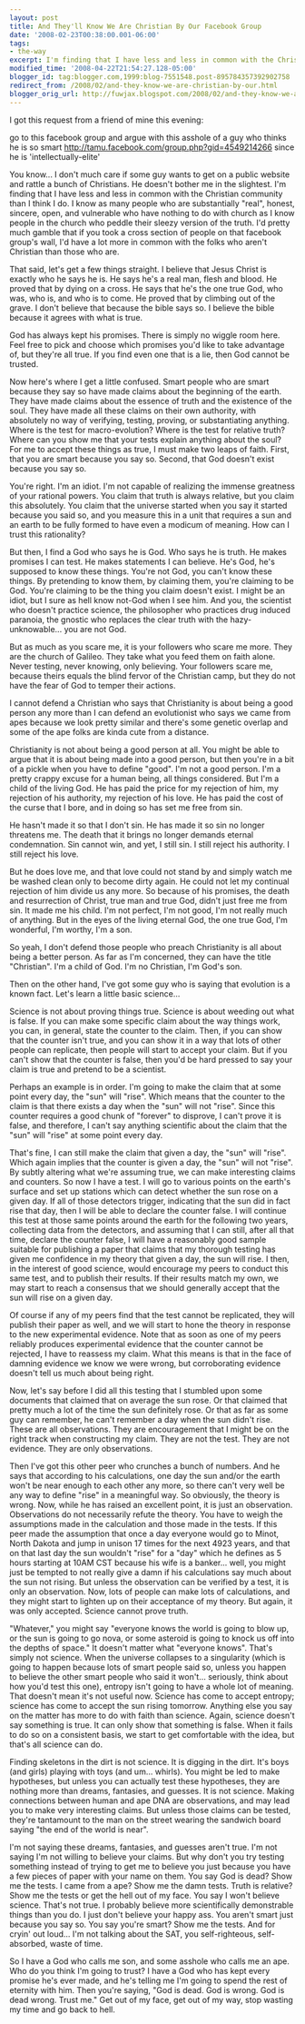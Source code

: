 ```yaml
---
layout: post
title: And They'll Know We Are Christian By Our Facebook Group
date: '2008-02-23T00:38:00.001-06:00'
tags:
- the-way
excerpt: I'm finding that I have less and less in common with the Christian community than I think I do.
modified_time: '2008-04-22T21:54:27.128-05:00'
blogger_id: tag:blogger.com,1999:blog-7551548.post-895784357392902758
redirect_from: /2008/02/and-they-know-we-are-christian-by-our.html
blogger_orig_url: http://fuwjax.blogspot.com/2008/02/and-they-know-we-are-christian-by-our.html
---
```


I got this request from a friend of mine this evening:

go to this facebook group
and argue with this asshole of a guy who thinks he is so smart
http://tamu.facebook.com/group.php?gid=4549214266
since he is 'intellectually-elite'

You know... I don't much care if some guy wants to get on a public website and rattle a bunch of Christians. He doesn't bother me in the slightest. I'm finding that I have less and less in common with the Christian community than I think I do. I know as many people who are substantially "real", honest, sincere, open, and vulnerable who have nothing to do with church as I know people in the church who peddle their sleezy version of the truth. I'd pretty much gamble that if you took a cross section of people on that facebook group's wall, I'd have a lot more in common with the folks who aren't Christian than those who are.

That said, let's get a few things straight. I believe that Jesus Christ is exactly who he says he is. He says he's a real man, flesh and blood. He proved that by dying on a cross. He says that he's the one true God, who was, who is, and who is to come. He proved that by climbing out of the grave. I don't believe that because the bible says so. I believe the bible because it agrees with what is true.

God has always kept his promises. There is simply no wiggle room here. Feel free to pick and choose which promises you'd like to take advantage of, but they're all true. If you find even one that is a lie, then God cannot be trusted.

Now here's where I get a little confused. Smart people who are smart because they say so have made claims about the beginning of the earth. They have made claims about the essence of truth and the existence of the soul. They have made all these claims on their own authority, with absolutely no way of verifying, testing, proving, or substantiating anything. Where is the test for macro-evolution? Where is the test for relative truth? Where can you show me that your tests explain anything about the soul? For me to accept these things as true, I must make two leaps of faith. First, that you are smart because you say so. Second, that God doesn't exist because you say so.

You're right. I'm an idiot. I'm not capable of realizing the immense greatness of your rational powers. You claim that truth is always relative, but you claim this absolutely. You claim that the universe started when you say it started because you said so, and you measure this in a unit that requires a sun and an earth to be fully formed to have even a modicum of meaning. How can I trust this rationality?

But then, I find a God who says he is God. Who says he is truth. He makes promises I can test. He makes statements I can believe. He's God, he's supposed to know these things. You're not God, you can't know these things. By pretending to know them, by claiming them, you're claiming to be God. You're claiming to be the thing you claim doesn't exist. I might be an idiot, but I sure as hell know not-God when I see him. And you, the scientist who doesn't practice science, the philosopher who practices drug induced paranoia, the gnostic who replaces the clear truth with the hazy-unknowable... you are not God.

But as much as you scare me, it is your followers who scare me more. They are the church of Galileo. They take what you feed them on faith alone. Never testing, never knowing, only believing. Your followers scare me, because theirs equals the blind fervor of the Christian camp, but they do not have the fear of God to temper their actions.

I cannot defend a Christian who says that Christianity is about being a good person any more than I can defend an evolutionist who says we came from apes because we look pretty similar and there's some genetic overlap and some of the ape folks are kinda cute from a distance. 

Christianity is not about being a good person at all. You might be able to argue that it is about being made into a good person, but then you're in a bit of a pickle when you have to define "good". I'm not a good person. I'm a pretty crappy excuse for a human being, all things considered. But I'm a child of the living God. He has paid the price for my rejection of him, my rejection of his authority, my rejection of his love. He has paid the cost of the curse that I bore, and in doing so has set me free from sin.

He hasn't made it so that I don't sin. He has made it so sin no longer threatens me. The death that it brings no longer demands eternal condemnation. Sin cannot win, and yet, I still sin. I still reject his authority. I still reject his love.

But he does love me, and that love could not stand by and simply watch me be washed clean only to become dirty again. He could not let my continual rejection of him divide us any more. So because of his promises, the death and resurrection of Christ, true man and true God, didn't just free me from sin. It made me his child. I'm not perfect, I'm not good, I'm not really much of anything. But in the eyes of the living eternal God, the one true God, I'm wonderful, I'm worthy, I'm a son.

So yeah, I don't defend those people who preach Christianity is all about being a better person. As far as I'm concerned, they can have the title "Christian". I'm a child of God. I'm no Christian, I'm God's son.

Then on the other hand, I've got some guy who is saying that evolution is a known fact. Let's learn a little basic science...

Science is not about proving things true. Science is about weeding out what is false. If you can make some specific claim about the way things work, you can, in general, state the counter to the claim. Then, if you can show that the counter isn't true, and you can show it in a way that lots of other people can replicate, then people will start to accept your claim. But if you can't show that the counter is false, then you'd be hard pressed to say your claim is true and pretend to be a scientist.

Perhaps an example is in order. I'm going to make the claim that at some point every day, the "sun" will "rise". Which means that the counter to the claim is that there exists a day when the "sun" will not "rise". Since this counter requires a good chunk of "forever" to disprove, I can't prove it is false, and therefore, I can't say anything scientific about the claim that the "sun" will "rise" at some point every day.

That's fine, I can still make the claim that given a day, the "sun" will "rise". Which again implies that the counter is given a day, the "sun" will not "rise". By subtly altering what we're assuming true, we can make interesting claims and counters. So now I have a test. I will go to various points on the earth's surface and set up stations which can detect whether the sun rose on a given day. If all of those detectors trigger, indicating that the sun did in fact rise that day, then I will be able to declare the counter false. I will continue this test at those same points around the earth for the following two years, collecting data from the detectors, and assuming that I can still, after all that time, declare the counter false, I will have a reasonably good sample suitable for publishing a paper that claims that my thorough testing has given me confidence in my theory that given a day, the sun will rise. I then, in the interest of good science, would encourage my peers to conduct this same test, and to publish their results. If their results match my own, we may start to reach a consensus that we should generally accept that the sun will rise on a given day.

Of course if any of my peers find that the test cannot be replicated, they will publish their paper as well, and we will start to hone the theory in response to the new experimental evidence. Note that as soon as one of my peers reliably produces experimental evidence that the counter cannot be rejected, I have to reassess my claim. What this means is that in the face of damning evidence we know we were wrong, but corroborating evidence doesn't tell us much about being right.

Now, let's say before I did all this testing that I stumbled upon some documents that claimed that on average the sun rose. Or that claimed that pretty much a lot of the time the sun definitely rose. Or that as far as some guy can remember, he can't remember a day when the sun didn't rise. These are all observations. They are encouragement that I might be on the right track when constructing my claim. They are not the test. They are not evidence. They are only observations.

Then I've got this other peer who crunches a bunch of numbers. And he says that according to his calculations, one day the sun and/or the earth won't be near enough to each other any more, so there can't very well be any way to define "rise" in a meaningful way. So obviously, the theory is wrong. Now, while he has raised an excellent point, it is just an observation. Observations do not necessarily refute the theory. You have to weigh the assumptions made in the calculation and those made in the tests. If this peer made the assumption that once a day everyone would go to Minot, North Dakota and jump in unison 17 times for the next 4923 years, and that on that last day the sun wouldn't "rise" for a "day" which he defines as 5 hours starting at 10AM CST because his wife is a banker... well, you might just be tempted to not really give a damn if his calculations say much about the sun not rising. But unless the observation can be verified by a test, it is only an observation. Now, lots of people can make lots of calculations, and they might start to lighten up on their acceptance of my theory. But again, it was only accepted. Science cannot prove truth.

"Whatever," you might say "everyone knows the world is going to blow up, or the sun is going to go nova, or some asteroid is going to knock us off into the depths of space." It doesn't matter what "everyone knows". That's simply not science. When the universe collapses to a singularity (which is going to happen because lots of smart people said so, unless you happen to believe the other smart people who said it won't... seriously, think about how you'd test this one), entropy isn't going to have a whole lot of meaning. That doesn't mean it's not useful now. Science has come to accept entropy; science has come to accept the sun rising tomorrow. Anything else you say on the matter has more to do with faith than science. Again, science doesn't say something is true. It can only show that something is false. When it fails to do so on a consistent basis, we start to get comfortable with the idea, but that's all science can do.

Finding skeletons in the dirt is not science. It is digging in the dirt. It's boys (and girls) playing with toys (and um... whirls). You might be led to make hypotheses, but unless you can actually test these hypotheses, they are nothing more than dreams, fantasies, and guesses. It is not science. Making connections between human and ape DNA are observations, and may lead you to make very interesting claims. But unless those claims can be tested, they're tantamount to the man on the street wearing the sandwich board saying "the end of the world is near".

I'm not saying these dreams, fantasies, and guesses aren't true. I'm not saying I'm not willing to believe your claims. But why don't you try testing something instead of trying to get me to believe you just because you have a few pieces of paper with your name on them. You say God is dead? Show me the tests. I came from a ape? Show me the damn tests. Truth is relative? Show me the tests or get the hell out of my face. You say I won't believe science. That's not true. I probably believe more scientifically demonstrable things than you do. I just don't believe your happy ass. You aren't smart just because you say so. You say you're smart? Show me the tests. And for cryin' out loud... I'm not talking about the SAT, you self-righteous, self-absorbed, waste of time. 

So I have a God who calls me son, and some asshole who calls me an ape. Who do you think I'm going to trust? I have a God who has kept every promise he's ever made, and he's telling me I'm going to spend the rest of eternity with him. Then you're saying, "God is dead. God is wrong. God is dead wrong. Trust me." Get out of my face, get out of my way, stop wasting my time and go back to hell.